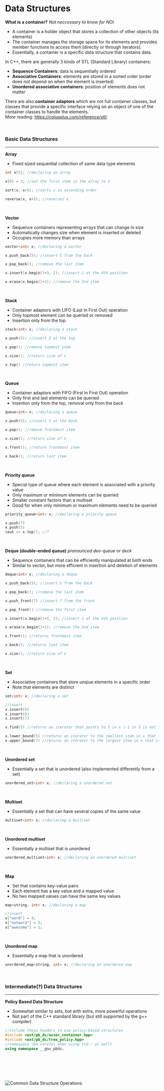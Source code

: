 # Data Structures
**What is a container?**
*Not neccessary to know for NOI*  
- A container is a holder object that stores a collection of other objects (its elements)
- The container manages the storage space for its elements and provides member functions to access them (directly or through iterators).  
- Essentially, a container is a specific data structure that contains data.  

In C++, there are generally 3 kinds of STL (Standard Library) containers:

- **Sequence Containers**: data is sequentially ordered
- **Associative Containers**: elements are stored in a sorted order (order does not depend on when the element is inserted)
- **Unordered associative containers**: position of elements does not matter

There are also **container adaptors** which are not full container classes, but classes that provide a specific interface relying on an object of one of the container classes to handle the elements.  
More reading: https://cplusplus.com/reference/stl/

<br>

### Basic Data Structures  
---------------------------

**Array**  
- Fixed sized sequential collection of same data type elements  
```C++
int x[5]; //declaring an array

x[0] = 3; //set the first item in the array to 3

sort(x, x+5); //sorts x in ascending order

reverse(x, x+5); //reverses x
```

<br>

**Vector**  
- Sequence containers representing arrays that can change in size  
- Automatically changes size when element is inserted or deleted   
- Occupies more memory than arrays   
```C++
vector<int> x; //declaring a vector

x.push_back(5); //insert 5 from the back

x.pop_back(); //remove the last item

x.insert(x.begin()+3, 2); //insert 2 at the 4th position

x.erase(x.begin()+1); //remove the 2nd item
```

<br>

**Stack**  
- Container adaptors with LIFO (Last In First Out) operation  
- Only topmost element can be queried or removed
- Insertion only from the top  
```C++
stack<int> x; //declaring a stack

x.push(5); //insert 5 at the top

x.pop(); //remove topmost item

x.size(); //return size of x

x.top() //return topmost item
```

<br>

**Queue**  
- Container adaptors with FIFO (First In First Out) operation  
- Only first and last elements can be queried
- Insertion only from the top, removal only from the back  
```C++
queue<int> x; //declaring a queue

x.push(5); //insert 5 at the back

x.pop(); //remove frontmost item

x.size(); //return size of x

x.front(); //return frontmost item

x.back(); //return last item
```

<br>

**Priority queue**  
- Special type of queue where each element is associated with a priority value  
- Only maximum or minimum elements can be queried
- Smaller constant factors than a multiset  
- Good for when only minimum or maximum elements need to be queried  
```C++
priority_queue<int> x; //declaring a priority queue

x.push(7)
x.push(5)
cout << x.top(); //7
```

<br>

**Deque (double-ended queue)** *pronounced dee-queue or deck*
- Sequence containers that can be efficiently manipulated at both ends  
- Similar to vector, but more efficient in insertion and deletion of elements
```C++
deque<int> x; //declaring a deque

x.push_back(5); //insert 5 from the back

x.pop_back(); //remove the last item

x.push_front(7) //insert 7 from the front

x.pop_front() //remove the first item

x.insert(x.begin()+3, 2); //insert 2 at the 4th position

x.erase(x.begin()+1); //remove the 2nd item

x.front(); //returns frontmost item

x.back(); //returns last item

x.size(); //return size of x
```

<br>

**Set**
- Associative containers that store unqiue elements in a specific order  
- Note that elements are distinct
```C++
set<int> x; //declaring a set

//insert
x.insert(5)
x.insert(6)
x.insert(7)

x.find(5) //returns an iterator that points to 5 in x (-1 in 5 is not in x)

x.lower_bound(5) //returns an iterator to the smallest item in x that is >=5 
x.upper_bound(7) //returns an iterator to the largest item in x that is >=7 
```

<br>

**Unordered set**
- Essentially a set that is unordered (also implemented differently from a set)
```C++
unordered_set<int> x; //declaring a unordered set
```

<br>

**Multiset**
- Essentially a set that can have several copies of the same value
```C++
multiset<int> x; //declaring a multiset
```

<br>

**Unordered multiset**
- Essentially a multiset that is unordered
```C++
unordered_multiset<int> x; //declaring an unordered multiset
```

<br>

**Map**
- Set that contains key-value pairs
- Each element has a key value and a mapped value
- No two mapped values can have the same key values
```C++
map<string, int> x; //declaring a map

//insert
x["word"] = 4;
x["notword"] = 5;
x["awesome"] = 1;
```

<br>

**Unordered map**
- Essentially a map that is unordered
```C++
unordered_map<string, int> x; //declaring an unordered map
```

<br>

### Intermediate(?) Data Structures  
---------------------------

**Policy Based Data Structure**
- Somewhat similar to sets, but with extra, more powerful operations
- Not part of the C++ standard library (but still supported by the g++ compiler)
```C++
//include these headers to use policy-based structures
#include <ext/pb_ds/assoc_container.hpp>
#include <ext/pb_ds/tree_policy.hpp>
//namespace (be careful when using std:: as well)
using namespace __gnu_pbds;
```



<br><br><br><br>

![Common Data Structure Operations](images/dsops.png)
